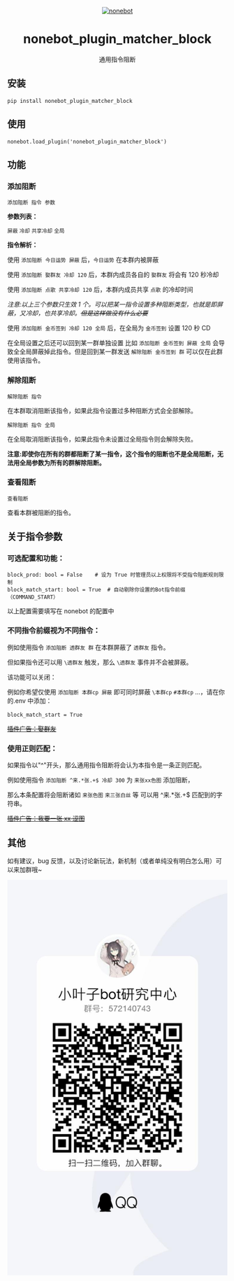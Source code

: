 <p align="center">
  <a href="https://v2.nonebot.dev/"><img src="https://v2.nonebot.dev/logo.png" width="200" height="200" alt="nonebot"></a>
</p>
<div align="center">

# nonebot_plugin_matcher_block

通用指令阻断

</div>

## 安装

    pip install nonebot_plugin_matcher_block

## 使用

    nonebot.load_plugin('nonebot_plugin_matcher_block')

## 功能

### 添加阻断

`添加阻断 指令 参数`

**参数列表：**

`屏蔽` `冷却` `共享冷却` `全局`

**指令解析：**

使用 `添加阻断 今日运势 屏蔽` 后，`今日运势` 在本群内被屏蔽

使用 `添加阻断 娶群友 冷却 120` 后，本群内成员各自的 `娶群友` 将会有 120 秒冷却

使用 `添加阻断 点歌 共享冷却 120` 后，本群内成员共享 `点歌` 的冷却时间

_注意:以上三个参数只生效 1 个。可以把某一指令设置多种阻断类型，也就是即屏蔽，又冷却，也共享冷却。~~但是这样做没有什么必要~~_

使用 `添加阻断 金币签到 冷却 120 全局` 后，在全局为 `金币签到` 设置 120 秒 CD

在全局设置之后还可以回到某一群单独设置
比如 `添加阻断 金币签到 屏蔽 全局` 会导致全全局屏蔽掉此指令。但是回到某一群发送 `解除阻断 金币签到 群` 可以仅在此群使用该指令。

### 解除阻断

`解除阻断 指令`

在本群取消阻断该指令，如果此指令设置过多种阻断方式会全部解除。

`解除阻断 指令 全局`

在全局取消阻断该指令，如果此指令未设置过全局指令则会解除失败。

**注意:即使你在所有的群都阻断了某一指令，这个指令的阻断也不是全局阻断，无法用全局参数为所有的群解除阻断。**

### 查看阻断

`查看阻断`

查看本群被阻断的指令。

## 关于指令参数

### 可选配置和功能：

    block_prod: bool = False	# 设为 True 时管理员以上权限将不受指令阻断规则限制
    block_match_start: bool = True	# 自动剔除你设置的Bot指令前缀（COMMAND_START）

以上配置需要填写在 nonebot 的配置中

### 不同指令前缀视为不同指令：

例如使用指令 `添加阻断 透群友 群` 在本群屏蔽了 `透群友` 指令。

但如果指令还可以用 `\透群友` 触发，那么 `\透群友` 事件并不会被屏蔽。

该功能可以关闭：

例如你希望仅使用 `添加阻断 本群cp 屏蔽` 即可同时屏蔽 `\本群cp` `#本群cp` ...，请在你的.env 中添加：

    block_match_start = True

[~~插件广告：娶群友~~](https://github.com/KarisAya/nonebot_plugin_groupmate_waifu)

### 使用正则匹配：

如果指令以"^"开头，那么通用指令阻断将会认为本指令是一条正则匹配。

例如使用指令 `添加阻断 ^来.*张.+$ 冷却 300` 为 `来张xx色图` 添加阻断，

那么本条配置将会阻断诸如 `来张色图` `来三张白丝` 等 可以用 ^来.\*张.+$ 匹配到的字符串。

[~~插件广告：我要一张 xx 涩图~~](https://github.com/KarisAya/nonebot_plugin_setu_collection)

## 其他

如有建议，bug 反馈，以及讨论新玩法，新机制（或者单纯没有明白怎么用）可以来加群哦~

![群号](https://github.com/KarisAya/nonebot_plugin_game_collection/blob/master/%E9%99%84%E4%BB%B6/qrcode_1665028285876.jpg)
